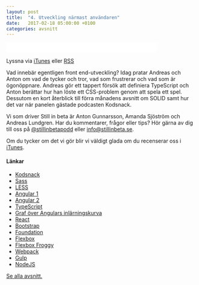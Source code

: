```yaml
---
layout: post
title:  "4. Utveckling närmast användaren"
date:   2017-02-18 05:00:00 +0100
categories: avsnitt
---
```

<iframe style="border: none" src="//html5-player.libsyn.com/embed/episode/id/5095089/height/26/width/400/theme/standard-mini/autonext/no/thumbnail/no/autoplay/no/preload/no/no_addthis/no/direction/backward/no-cache/true/" height="26" width="400" scrolling="no"  allowfullscreen webkitallowfullscreen mozallowfullscreen oallowfullscreen msallowfullscreen></iframe>
<p>Lyssna via <a href="https://itunes.apple.com/se/podcast/still-in-beta/id1174070946">iTunes</a> eller <a href="http://stillinbeta.libsyn.com/rss">RSS</a></p>

<p>Vad inneb&auml;r egentligen front end-utveckling? Idag pratar Andreas och Anton om vad de tycker och tror, vad som frustrerar och vad som &auml;r &ouml;gon&ouml;ppnare. Andreas g&ouml;r ett tappert f&ouml;rs&ouml;k att definiera TypeScript och Anton ber&auml;ttar hur han l&ouml;ste ett CSS-problem genom att spela ett spel. Dessutom en kort &aring;terblick till f&ouml;rra m&aring;nadens avsnitt om SOLID samt hur det var n&auml;r panelen g&auml;stade podcasten Kodsnack.</p>

<p>Vi som driver Still in beta &auml;r Anton Gunnarsson, Amanda Sj&ouml;str&ouml;m och Andreas Lundgren. Har du kommentarer, fr&aring;gor eller tips? H&ouml;r g&auml;rna av dig till oss p&aring;&nbsp;<a href="http://twitter.com/stillinbetapodd">@stillinbetapodd</a>&nbsp;eller&nbsp;<a href="mailto:info@stillinbeta.se">info@stillinbeta.se</a>.</p>
<p>Om du tycker om det vi gör blir vi väldigt glada om du recenserar oss i <a href="https://itunes.apple.com/se/podcast/id1174070946">iTunes</a>.</p>
<h4>L&auml;nkar</h4>
<ul>
<li><a href="http://kodsnack.se/194/" target="_blank">Kodsnack</a></li>
<li><a href="http://sass-lang.com" target="_blank">Sass</a></li>
<li><a href="http://lesscss.org" target="_blank">LESS</a></li>
<li><a href="https://angularjs.org" target="_blank">Angular 1</a></li>
<li><a href="https://angular.io" target="_blank">Angular 2</a></li>
<li><a href="https://www.typescriptlang.org" target="_blank">TypeScript</a></li>
<li><a href="https://www.bennadel.com/blog/2439-my-experience-with-angularjs---the-super-heroic-javascript-mvw-framework.htm">Graf &ouml;ver Angulars inl&auml;rningskurva</a></li>
<li><a href="https://facebook.github.io/react/" target="_blank">React</a></li>
<li><a href="http://getbootstrap.com" target="_blank">Bootstrap</a></li>
<li><a href="http://foundation.zurb.com" target="_blank">Foundation</a></li>
<li><a href="https://developer.mozilla.org/en-US/docs/Web/CSS/CSS_Flexible_Box_Layout/Using_CSS_flexible_boxes" target="_blank">Flexbox</a></li>
<li><a href="http://flexboxfroggy.com" target="_blank">Flexbox Froggy</a></li>
<li><a href="https://webpack.js.org" target="_blank">Webpack</a></li>
<li><a href="http://gulpjs.com" target="_blank">Gulp</a></li>
<li><a href="https://nodejs.org/" target="_blank">NodeJS</a></li>
</ul>

[Se alla avsnitt.](/)
